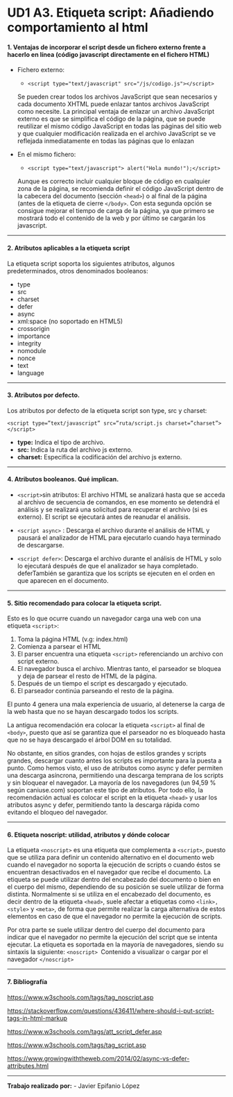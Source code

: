 # UD1 A3. Etiqueta script: Añadiendo comportamiento al html

#### 1. Ventajas de incorporar el script desde un fichero externo frente a hacerlo en línea (código javascript directamente en el fichero HTML)
- Fichero externo:

	- `<script type="text/javascript" src="/js/codigo.js"></script>`

	Se pueden crear todos los archivos JavaScript que sean necesarios y cada documento XHTML puede enlazar tantos archivos JavaScript como necesite. La principal ventaja de enlazar un archivo JavaScript externo es que se simplifica el código de la página, que se puede reutilizar el mismo código JavaScript en todas las páginas del sitio web y que cualquier modificación realizada en el archivo JavaScript se ve reflejada inmediatamente en todas las páginas que lo enlazan


- En el mismo fichero:

	- `<script type="text/javascript"> alert("Hola mundo!");</script>`

	Aunque es correcto incluir cualquier bloque de código en cualquier zona de la página, se recomienda definir el código JavaScript dentro de la cabecera del documento (sección `<head>`) o al final de la página (antes de la etiqueta de cierre `</body>`. Con esta segunda opción se consigue mejorar el tiempo de carga de la página, ya que primero se mostrará todo el contenido de la web y por último se cargarán los javascript.



---------
#### 2. Atributos aplicables a la etiqueta script

La etiqueta script soporta los siguientes atributos, algunos
predeterminados, otros denominados booleanos:
- 	 type
- 	 src
- 	 charset
- 	 defer
- 	 async
- 	 xml:space (no soportado en HTML5)
- 	 crossorigin
- 	 importance
- 	 integrity
- 	 nomodule
- 	 nonce
- 	 text
- 	 language

--------
#### 3. Atributos por defecto.

Los atributos por defecto de la etiqueta script son type, src y charset:

`<script type=”text/javascript” src=”ruta/script.js charset=”charset”></script>`

- **type:** Indica el tipo de archivo.
- **src:** Indica la ruta del archivo js externo.
- **charset:** Especifica la codificación del archivo js externo.

--------
#### 4. Atributos booleanos. Qué implican.

- `<script>`sin atributos: El archivo HTML se analizará hasta que se acceda al archivo de secuencia de comandos, en ese momento se detendrá el análisis y se realizará una solicitud para recuperar el archivo (si es externo). El script se ejecutará antes de reanudar el análisis.

- `<script async>` : Descarga el archivo durante el análisis de HTML y pausará el analizador de HTML para ejecutarlo cuando haya terminado de descargarse.

- `<script defer>`: Descarga el archivo durante el análisis de HTML y solo lo ejecutará después de que el analizador se haya completado. deferTambién se garantiza que los scripts se ejecuten en el orden en que aparecen en el documento.
----------

#### 5. Sitio recomendado para colocar la etiqueta script.

Esto es lo que ocurre cuando un navegador carga una web con una
etiqueta `<script>`:
1. Toma la página HTML (v.g: index.html)
2. Comienza a parsear el HTML
3. El parser encuentra una etiqueta `<script>` referenciando un archivo con script externo.
4. El navegador busca el archivo. Mientras tanto, el parseador se bloquea y deja de parsear el resto de HTML de la página.
5. Después de un tiempo el script es descargado y ejecutado.
6. El parseador continúa parseando el resto de la página.

El punto 4 genera una mala experiencia de usuario, al detenerse la carga de la
web hasta que no se hayan descargado todos los scripts.

La antigua recomendación era colocar la etiqueta `<script>` al final de `<body>`,
puesto que así se garantiza que el parseador no es bloqueado hasta que no se haya descargado el árbol DOM en su totalidad.

No obstante, en sitios grandes, con hojas de estilos grandes y scripts grandes,
descargar cuanto antes los scripts es importante para la puesta a punto.
Como hemos visto, el uso de atributos como async y defer permiten una
descarga asíncrona, permitiendo una descarga temprana de los scripts y sin
bloquear el navegador.
La mayoría de los navegadores (un 94,59 % según caniuse.com) soportan este
tipo de atributos.
Por todo ello, la recomendación actual es colocar el script en la etiqueta
`<head>` y usar los atributos async y defer, permitiendo tanto la descarga rápida
como evitando el bloqueo del navegador.

-------
#### 6. Etiqueta noscript: utilidad, atributos y dónde colocar

La etiqueta `<noscript>` es una etiqueta que complementa a `<script>`, puesto que
se utiliza para definir un contenido alternativo en el documento web cuando el
navegador no soporta la ejecución de scripts o cuando éstos se encuentran
desactivados en el navegador que recibe el documento.
La etiqueta se puede utilizar dentro del encabezado del documento o bien en el
cuerpo del mismo, dependiendo de su posición se suele utilizar de forma
distinta.
Normalmente si se utiliza en el encabezado del documento, es decir dentro de
la etiqueta `<head>`, suele afectar a etiquetas como `<link>, <style>` y `<meta>`, de
forma que permite realizar la carga alternativa de estos elementos en caso de que el navegador no permite la ejecución de scripts.

Por otra parte se suele utilizar dentro del cuerpo del documento para indicar
que el navegador no permite la ejecución del script que se intenta ejecutar.
La etiqueta es soportada en la mayoría de navegadores, siendo su sintaxis la
siguiente: `<noscript> `Contenido a visualizar o cargar por el navegador `</noscript>`

----------
#### 7. Bibliografía

https://www.w3schools.com/tags/tag_noscript.asp

https://stackoverflow.com/questions/436411/where-should-i-put-script-tags-in-html-markup

https://www.w3schools.com/tags/att_script_defer.asp

https://www.w3schools.com/tags/tag_script.asp

https://www.growingwiththeweb.com/2014/02/async-vs-defer-attributes.html

----------

**Trabajo realizado por:** 
    - Javier Epifanio López

